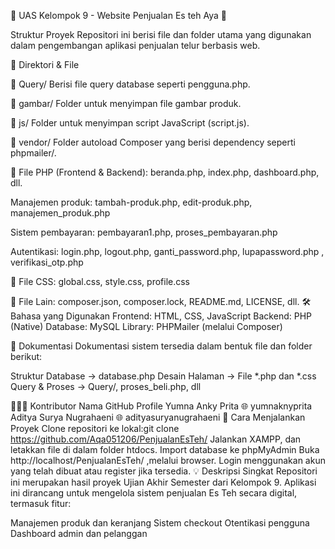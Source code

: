 🌟 UAS Kelompok 9 - Website Penjualan Es teh Aya 🌟


Struktur Proyek
Repositori ini berisi file dan folder utama yang digunakan dalam pengembangan aplikasi penjualan telur berbasis web.

📂 Direktori & File

📁 Query/
Berisi file query database seperti pengguna.php.

📁 gambar/
Folder untuk menyimpan file gambar produk.

📁 js/
Folder untuk menyimpan script JavaScript (script.js).

📁 vendor/
Folder autoload Composer yang berisi dependency seperti phpmailer/.

📄 File PHP (Frontend & Backend):
beranda.php, index.php, dashboard.php, dll.

Manajemen produk: tambah-produk.php, edit-produk.php, manajemen_produk.php

Sistem pembayaran: pembayaran1.php, proses_pembayaran.php

Autentikasi: login.php, logout.php, ganti_password.php, lupapassword.php , verifikasi_otp.php


📄 File CSS:
global.css, style.css, profile.css

📄 File Lain:
composer.json, composer.lock, README.md, LICENSE, dll.
🛠️ Bahasa yang Digunakan
Frontend: HTML, CSS, JavaScript
Backend: PHP (Native)
Database: MySQL
Library: PHPMailer (melalui Composer)

📖 Dokumentasi
Dokumentasi sistem tersedia dalam bentuk file dan folder berikut:

Struktur Database → database.php
Desain Halaman → File *.php dan *.css
Query & Proses → Query/, proses_beli.php, dll

🧑‍🤝‍🧑 Kontributor
Nama	GitHub Profile
Yumna Anky Prita	🌐 yumnaknyprita
Aditya Surya Nugrahaeni	🌐 adityasuryanugrahaeni
🚀 Cara Menjalankan Proyek
Clone repositori ke lokal:git clone https://github.com/Aqa051206/PenjualanEsTeh/
Jalankan XAMPP, dan letakkan file di dalam folder htdocs.
Import database ke phpMyAdmin
Buka http://localhost/PenjualanEsTeh/ ,melalui browser.
Login menggunakan akun yang telah dibuat atau register jika tersedia.
💡 Deskripsi Singkat
Repositori ini merupakan hasil proyek Ujian Akhir Semester dari Kelompok 9. Aplikasi ini dirancang untuk mengelola sistem penjualan Es Teh secara digital, termasuk fitur:

Manajemen produk dan keranjang
Sistem checkout
Otentikasi pengguna
Dashboard admin dan pelanggan
 
